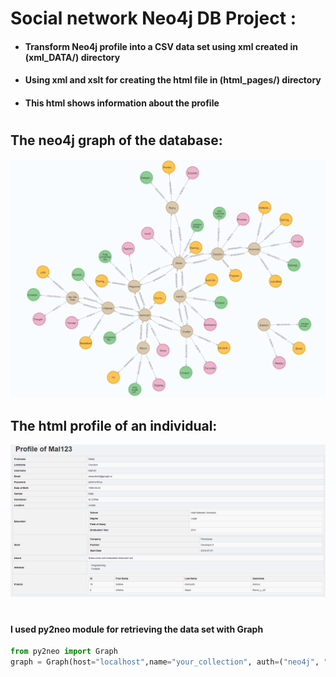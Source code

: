 # Social network Neo4j DB Project :
* #### Transform Neo4j profile into a CSV data set using xml created in (xml_DATA/) directory 
* #### Using xml and xslt for creating the html file in (html_pages/) directory
* #### This html shows information about the profile
#

## The neo4j graph of the database:
![](DB_Noeud_Reseau.png)

## The html profile of an individual:
![](profile_html_example.png)

#
#### I used py2neo module for retrieving the data set with Graph
```python
from py2neo import Graph
graph = Graph(host="localhost",name="your_collection", auth=("neo4j", "your_password"))
```
